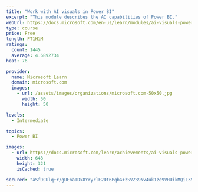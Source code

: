 ```yaml
---
title: "Work with AI visuals in Power BI"
excerpt: "This module describes the AI capabilities of Power BI."
webUrl: https://docs.microsoft.com/en-us/learn/modules/ai-visuals-power-bi/
type: course
price: Free
length: PT1H1M
ratings:
  count: 1445
  average: 4.6892734
heat: 76

provider:
  name: Microsoft Learn
  domain: microsoft.com
  images:
    - url: /assets/images/organizations/microsoft.com-50x50.jpg
      width: 50
      height: 50

levels:
  - Intermediate

topics:
  - Power BI

images:
  - url: https://docs.microsoft.com/learn/achievements/ai-visuals-power-bi-social.png
    width: 643
    height: 321
    isCached: true

secured: "aSfDCUlq+r/gUEnaIDx8YryrlE2Dt6PqbG+zSVZ39Nv4uk1ze9VHUikMQiL3VDc4o6Mg4tyft/em5kU+AUKJ9f5/gSY1eXULKYt8y1lLG1IsrB69RDQmx5SLpbm+sq55WD8dUoBSflIae2GahYZzK3lqE/CpkeptCOYrfRYZkogTHewneRXMbJ97x+tlca8iPFFlK2DcHX3M7tgk+P3tlK8e/fb1u2Wr6dFi2zoKgvV+o7XBlAsJyERLpL4DORfaul+PmePszVHnJv+t23hjRR5CtoqLr5TJQpQwC6YJZcheE9513vlwGWA3Zxq3PiA/r03CZEO5ns2Txfr/Bbs1zIXxUJqVqnRL9wAbbvnu0YYql2jxMYsoJOth8NQge3iDuSCIBZUScGnf8JC3LvVMEMBhx8x1mgV1wKCV7yfAsIM=;6AXEEZENn6U7MUz+HOTCNQ=="
---
```


